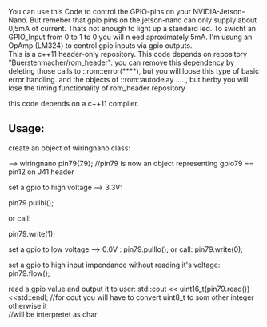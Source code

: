 You can use this Code to control the GPIO-pins on your NVIDIA-Jetson-Nano.
But remeber that gpio pins on the jetson-nano can only supply about 0,5mA of current. Thats not enough to light up a standard led.
To swicht an GPIO_Input from 0 to 1 to 0 you will n eed aproximately 5mA. I'm usung an OpAmp (LM324) to control gpio inputs via gpio outputs.   
This is a c++11 header-only repository.
This code depends on repository "Buerstenmacher/rom_header". you can remove this dependency by deleting those calls to ::rom::error(****), but you will loose this type of basic error handling.
and the objects of ::rom::autodelay ....  , but herby you will lose the timing functionality of rom_header repository

this code depends on a c++11 compiler. 

Usage:
------

create an object of wiringnano class:

--> wiringnano pin79{79};   //pin79 is now an object representing gpio79 == pin12 on J41 header

set a gpio to high voltage --> 3.3V:

pin79.pullhi();

or call:

pin79.write(1);

set a gpio to low voltage --> 0.0V :
pin79.pulllo();
or call:
pin79.write(0);

set a gpio to high input impendance without reading it's voltage:
pin79.flow();

read a gpio value and output it to user:
std::cout << uint16_t(pin79.read()) <<std::endl;    //for cout you will have to convert uint8_t to som other integer otherwise it           
                                                    //will be interpretet as char 
